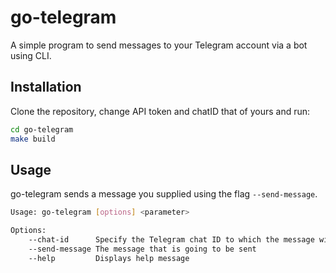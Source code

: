 # go-telegram
A simple program to send messages to your Telegram account via a bot using CLI.


## Installation

Clone the repository, change API token and chatID that of yours and run:
```sh
cd go-telegram
make build
```

## Usage

go-telegram sends a message you supplied using the flag `--send-message`.

```sh
Usage: go-telegram [options] <parameter>

Options:
    --chat-id      Specify the Telegram chat ID to which the message will be sent
    --send-message The message that is going to be sent
    --help         Displays help message 
```